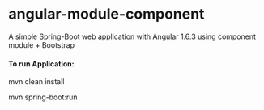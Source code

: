 

# angular-module-component
A simple Spring-Boot web application with Angular 1.6.3 using component module  + Bootstrap

#### To run Application: 

mvn clean install

mvn spring-boot:run

 